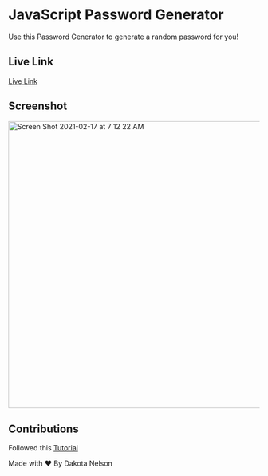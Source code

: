 # JavaScript Password Generator

Use this Password Generator to generate a random password for you! 

## Live Link

[Live Link](https://kotalilyy.github.io/JavaScript-password-generator/)


## Screenshot 

<img width="576" alt="Screen Shot 2021-02-17 at 7 12 22 AM" src="https://user-images.githubusercontent.com/77229281/108209210-a6a11000-70ef-11eb-94b4-975241fee683.png">


## Contributions

Followed this [Tutorial](https://kotalilyy.github.io/password-generator/)

Made with ❤️ By Dakota Nelson
